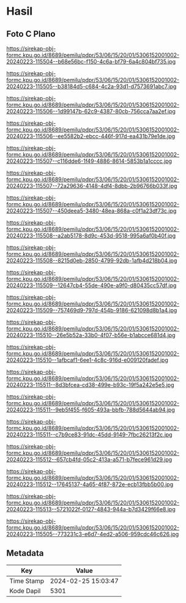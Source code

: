 # Hasil

## Foto C Plano

https://sirekap-obj-formc.kpu.go.id/8689/pemilu/pdpr/53/06/15/20/01/5306152001002-20240223-115504--b68e56bc-f150-4c6a-bf79-6a4c804bf735.jpg

https://sirekap-obj-formc.kpu.go.id/8689/pemilu/pdpr/53/06/15/20/01/5306152001002-20240223-115505--b38184d5-c684-4c2a-93d1-d7573691abc7.jpg

https://sirekap-obj-formc.kpu.go.id/8689/pemilu/pdpr/53/06/15/20/01/5306152001002-20240223-115506--1d99147b-62c9-4387-80cb-756cca7aa2ef.jpg

https://sirekap-obj-formc.kpu.go.id/8689/pemilu/pdpr/53/06/15/20/01/5306152001002-20240223-115506--ee5582b2-ebcc-446f-917d-ea431b79e1de.jpg

https://sirekap-obj-formc.kpu.go.id/8689/pemilu/pdpr/53/06/15/20/01/5306152001002-20240223-115507--c116dde6-1f49-4886-8614-5853b1a1cccc.jpg

https://sirekap-obj-formc.kpu.go.id/8689/pemilu/pdpr/53/06/15/20/01/5306152001002-20240223-115507--72a29636-4148-4df4-8dbb-2b96766b033f.jpg

https://sirekap-obj-formc.kpu.go.id/8689/pemilu/pdpr/53/06/15/20/01/5306152001002-20240223-115507--450deea5-3480-48ea-868a-c0f1a23df73c.jpg

https://sirekap-obj-formc.kpu.go.id/8689/pemilu/pdpr/53/06/15/20/01/5306152001002-20240223-115508--a2ab5178-8d9c-453d-9518-995a6af0b40f.jpg

https://sirekap-obj-formc.kpu.go.id/8689/pemilu/pdpr/53/06/15/20/01/5306152001002-20240223-115508--8215d0eb-2850-4799-92db-1afb4d218b04.jpg

https://sirekap-obj-formc.kpu.go.id/8689/pemilu/pdpr/53/06/15/20/01/5306152001002-20240223-115509--12647cb4-55de-490e-a9f0-d80435cc57df.jpg

https://sirekap-obj-formc.kpu.go.id/8689/pemilu/pdpr/53/06/15/20/01/5306152001002-20240223-115509--757469d9-797d-454b-9186-621098d8b1a4.jpg

https://sirekap-obj-formc.kpu.go.id/8689/pemilu/pdpr/53/06/15/20/01/5306152001002-20240223-115510--26e5b52a-33b0-4f07-b56e-b1abcce681d4.jpg

https://sirekap-obj-formc.kpu.go.id/8689/pemilu/pdpr/53/06/15/20/01/5306152001002-20240223-115510--1afbcaf1-6ee1-4c8c-916d-e009120fadef.jpg

https://sirekap-obj-formc.kpu.go.id/8689/pemilu/pdpr/53/06/15/20/01/5306152001002-20240223-115511--8d3bfcea-cd38-499e-b93c-19f5a242e5e5.jpg

https://sirekap-obj-formc.kpu.go.id/8689/pemilu/pdpr/53/06/15/20/01/5306152001002-20240223-115511--9eb5f455-f605-493a-bbfb-788d5644ab94.jpg

https://sirekap-obj-formc.kpu.go.id/8689/pemilu/pdpr/53/06/15/20/01/5306152001002-20240223-115511--c7b9ce83-91dc-45dd-9149-7fbc26213f2c.jpg

https://sirekap-obj-formc.kpu.go.id/8689/pemilu/pdpr/53/06/15/20/01/5306152001002-20240223-115512--657cb4fd-05c2-413a-a571-b7fece961d29.jpg

https://sirekap-obj-formc.kpu.go.id/8689/pemilu/pdpr/53/06/15/20/01/5306152001002-20240223-115512--17645137-4a65-4f87-872e-ecb13fbb5b00.jpg

https://sirekap-obj-formc.kpu.go.id/8689/pemilu/pdpr/53/06/15/20/01/5306152001002-20240223-115513--5721022f-0127-4843-944a-b7d3429f66e8.jpg

https://sirekap-obj-formc.kpu.go.id/8689/pemilu/pdpr/53/06/15/20/01/5306152001002-20240223-115505--773231c3-e6d7-4ed2-a506-959cdc46c626.jpg


## Metadata

| Key        | Value               |
| ---------- | ------------------- |
| Time Stamp | 2024-02-25 15:03:47 |
| Kode Dapil | 5301                |



